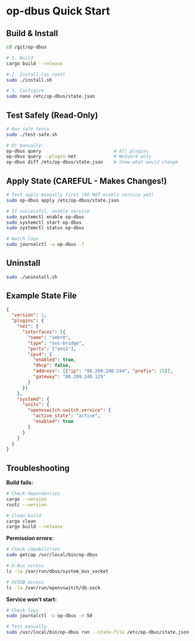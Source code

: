 # op-dbus Quick Start

## Build & Install

```bash
cd /git/op-dbus

# 1. Build
cargo build --release

# 2. Install (as root)
sudo ./install.sh

# 3. Configure
sudo nano /etc/op-dbus/state.json
```

## Test Safely (Read-Only)

```bash
# Run safe tests
sudo ./test-safe.sh

# Or manually:
op-dbus query                           # All plugins
op-dbus query --plugin net              # Network only
op-dbus diff /etc/op-dbus/state.json    # Show what would change
```

## Apply State (CAREFUL - Makes Changes!)

```bash
# Test apply manually first (DO NOT enable service yet)
sudo op-dbus apply /etc/op-dbus/state.json

# If successful, enable service
sudo systemctl enable op-dbus
sudo systemctl start op-dbus
sudo systemctl status op-dbus

# Watch logs
sudo journalctl -u op-dbus -f
```

## Uninstall

```bash
sudo ./uninstall.sh
```

## Example State File

```json
{
  "version": 1,
  "plugins": {
    "net": {
      "interfaces": [{
        "name": "vmbr0",
        "type": "ovs-bridge",
        "ports": ["ens1"],
        "ipv4": {
          "enabled": true,
          "dhcp": false,
          "address": [{"ip": "80.209.240.244", "prefix": 25}],
          "gateway": "80.209.240.129"
        }
      }]
    },
    "systemd": {
      "units": {
        "openvswitch-switch.service": {
          "active_state": "active",
          "enabled": true
        }
      }
    }
  }
}
```

## Troubleshooting

**Build fails:**
```bash
# Check dependencies
cargo --version
rustc --version

# Clean build
cargo clean
cargo build --release
```

**Permission errors:**
```bash
# Check capabilities
sudo getcap /usr/local/bin/op-dbus

# D-Bus access
ls -la /var/run/dbus/system_bus_socket

# OVSDB access
ls -la /var/run/openvswitch/db.sock
```

**Service won't start:**
```bash
# Check logs
sudo journalctl -u op-dbus -n 50

# Test manually
sudo /usr/local/bin/op-dbus run --state-file /etc/op-dbus/state.json
```
